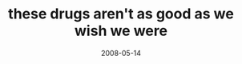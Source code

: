 ---
layout: base.njk
title : 'these drugs aren&#39;t as good as we wish we were' 
view_title : 'these drugs aren&#39;t as good as we wish we were' 
year : '2008' 
date : '2008-05-14' 
img_file : '/drawing/thesedrugsarentasgoodaswewishwewere.png' 
html_file : 'thesedrugsarentasgoodaswewishwewere' 
next_html : 'iwanttobeabanana.html' 
year_order : '201' 
permalink : "title/{{html_file}}.html"
---